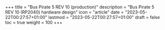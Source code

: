 +++
title = "Bus Pirate 5 REV 10 (production)"
description = "Bus Pirate 5 REV 10 (RP2040) hardware design"
icon = "article"
date = "2023-05-22T00:27:57+01:00"
lastmod = "2023-05-22T00:27:57+01:00"
draft = false
toc = true
weight = 100
+++
